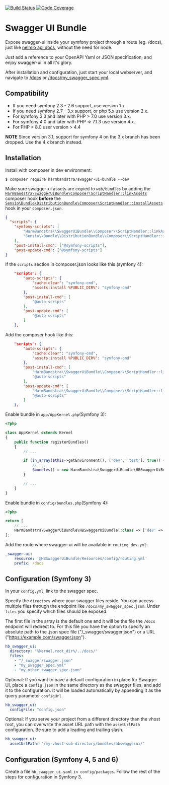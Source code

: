 [![Build Status](https://app.travis-ci.com/harmbandstra/swagger-ui-bundle.svg?token=x444SCSSPa3sataxTmxT&branch=master)](https://app.travis-ci.com/github/harmbandstra/swagger-ui-bundle)
[![Code Coverage](https://scrutinizer-ci.com/g/harmbandstra/swagger-ui-bundle/badges/coverage.png?b=master)](https://scrutinizer-ci.com/g/harmbandstra/swagger-ui-bundle/?branch=master)

# Swagger UI Bundle

Expose swagger-ui inside your symfony project through a route (eg. /docs), just like [nelmio api docs](https://github.com/nelmio/NelmioApiDocBundle), without the need for node.

Just add a reference to your OpenAPI Yaml or JSON specification, and enjoy swagger-ui in all it's glory.

After installation and configuration, just start your local webserver, and navigate to [/docs](http://127.0.0.1:8000/docs) or [/docs/my_swagger_spec.yml](http://127.0.0.1:8000/docs/my_swagger_spec.yml).

## Compatibility

* If you need symfony 2.3 - 2.6 support, use version 1.x.
* If you need symfony 2.7 - 3.x support, or php 5.x use version 2.x.
* For symfony 3.3 and later with PHP > 7.0 use version 3.x.
* For symfony 4.0 and later with PHP => 7.1.3 use version 4.x.
* For PHP > 8.0 user version > 4.4

**NOTE** Since version 3.1, support for symfony 4 on the 3.x branch has been dropped. Use the 4.x branch instead.

## Installation

Install with composer in dev environment:

`$ composer require harmbandstra/swagger-ui-bundle --dev`

Make sure swagger-ui assets are copied to `web/bundles` by adding the [`HarmBandstra\SwaggerUiBundle\Composer\ScriptHandler::linkAssets`](src/Composer/ScriptHandler#L13) composer hook **before** the [`Sensio\Bundle\DistributionBundle\Composer\ScriptHandler::installAssets`](https://github.com/sensiolabs/SensioDistributionBundle/blob/master/Composer/ScriptHandler.php#L158) hook in your `composer.json`.

```json
{
  "scripts": {
    "symfony-scripts": [
        "HarmBandstra\\SwaggerUiBundle\\Composer\\ScriptHandler::linkAssets",
        "Sensio\\Bundle\\DistributionBundle\\Composer\\ScriptHandler::installAssets"
    ],
    "post-install-cmd": ["@symfony-scripts"],
    "post-update-cmd": ["@symfony-scripts"]
}
```

If the `scripts` section in composer.json looks like this (symfony 4):
```json
    "scripts": {
        "auto-scripts": {
            "cache:clear": "symfony-cmd",
            "assets:install %PUBLIC_DIR%": "symfony-cmd"
        },
        "post-install-cmd": [
            "@auto-scripts"
        ],
        "post-update-cmd": [
            "@auto-scripts"
        ]
    },
```

Add the composer hook like this:
```json
    "scripts": {
        "auto-scripts": {
            "cache:clear": "symfony-cmd",
            "assets:install %PUBLIC_DIR%": "symfony-cmd"
        },
        "post-install-cmd": [
            "HarmBandstra\\SwaggerUiBundle\\Composer\\ScriptHandler::linkAssets",
            "@auto-scripts"
        ],
        "post-update-cmd": [
            "HarmBandstra\\SwaggerUiBundle\\Composer\\ScriptHandler::linkAssets",
            "@auto-scripts"
        ]
    },
```

Enable bundle in `app/AppKernel.php`(Symfony 3):

```php
<?php

class AppKernel extends Kernel
{
    public function registerBundles()
    {
        // ...

        if (in_array($this->getEnvironment(), ['dev', 'test'], true)) {
            // ...
            $bundles[] = new HarmBandstra\SwaggerUiBundle\HBSwaggerUiBundle();
        }

        // ...
    }
}
```

Enable bundle in `config/bundles.php`(Symfony 4):
```php
<?php

return [
    // ...
    HarmBandstra\SwaggerUiBundle\HBSwaggerUiBundle::class => ['dev' => true]
];
```
Add the route where swagger-ui will be available in `routing_dev.yml`:

```yml
_swagger-ui:
    resource: '@HBSwaggerUiBundle/Resources/config/routing.yml'
    prefix: /docs
```

## Configuration (Symfony 3)

In your `config.yml`, link to the swagger spec.

Specify the `directory` where your swagger files reside. You can access multiple files through the endpoint like `/docs/my_swagger_spec.json`.
Under `files` you specify which files should be exposed.

The first file in the array is the default one and it will be the file the `/docs` endpoint will redirect to. For this file you have the option to specify an absolute path to the .json spec file ("/_swagger/swagger.json") or a URL ("https://example.com/swagger.json").

```yaml
hb_swagger_ui:
  directory: "%kernel.root_dir%/../docs/"
  files:
    - "/_swagger/swagger.json"
    - "my_swagger_spec.yml"
    - "my_other_swagger_spec.json"
```

Optional: If you want to have a default configuration in place for Swagger UI, place a `config.json` in the same directory as the swagger files, and add it to the configuration. It will be loaded automatically by appending it as the query parameter `configUrl`.

```yaml
hb_swagger_ui:
  configFile: "config.json"
```

Optional: If you serve your project from a different directory than the vhost root, you can overwrite the asset URL path with the `assetUrlPath` configuration. Be sure to add a leading and trailing slash.

```yaml
hb_swagger_ui:
  assetUrlPath: '/my-vhost-sub-directory/bundles/hbswaggerui/'
```

## Configuration (Symfony 4, 5 and 6)

Create a file `hb_swagger_ui.yaml` `in config/packages`. Follow the rest of the steps for configuration in Symfony 3.
